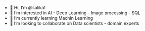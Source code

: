 - 👋 Hi, I’m @salika1
- 👀 I’m interested in AI - Deep Learning - Image processing - SQL 
- 🌱 I’m currently learning Machin Learning
- 💞️ I’m looking to collaborate on Data scientists - domain experts 


<!---
salika1/salika1 is a ✨ special ✨ repository because its `README.md` (this file) appears on your GitHub profile.
You can click the Preview link to take a look at your changes.
--->
